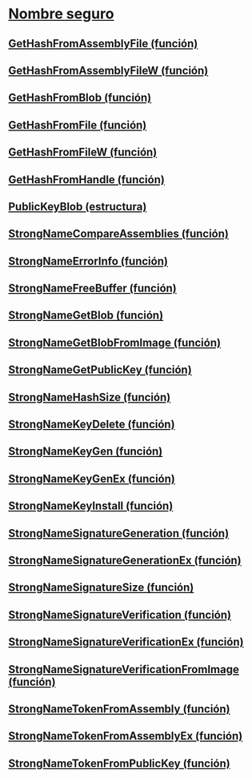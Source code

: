# [Nombre seguro](index.md)
## [GetHashFromAssemblyFile (función)](gethashfromassemblyfile-function.md)
## [GetHashFromAssemblyFileW (función)](gethashfromassemblyfilew-function.md)
## [GetHashFromBlob (función)](gethashfromblob-function.md)
## [GetHashFromFile (función)](gethashfromfile-function.md)
## [GetHashFromFileW (función)](gethashfromfilew-function.md)
## [GetHashFromHandle (función)](gethashfromhandle-function.md)
## [PublicKeyBlob (estructura)](publickeyblob-structure.md)
## [StrongNameCompareAssemblies (función)](strongnamecompareassemblies-function.md)
## [StrongNameErrorInfo (función)](strongnameerrorinfo-function.md)
## [StrongNameFreeBuffer (función)](strongnamefreebuffer-function.md)
## [StrongNameGetBlob (función)](strongnamegetblob-function.md)
## [StrongNameGetBlobFromImage (función)](strongnamegetblobfromimage-function.md)
## [StrongNameGetPublicKey (función)](strongnamegetpublickey-function.md)
## [StrongNameHashSize (función)](strongnamehashsize-function.md)
## [StrongNameKeyDelete (función)](strongnamekeydelete-function.md)
## [StrongNameKeyGen (función)](strongnamekeygen-function.md)
## [StrongNameKeyGenEx (función)](strongnamekeygenex-function.md)
## [StrongNameKeyInstall (función)](strongnamekeyinstall-function.md)
## [StrongNameSignatureGeneration (función)](strongnamesignaturegeneration-function.md)
## [StrongNameSignatureGenerationEx (función)](strongnamesignaturegenerationex-function.md)
## [StrongNameSignatureSize (función)](strongnamesignaturesize-function.md)
## [StrongNameSignatureVerification (función)](strongnamesignatureverification-function.md)
## [StrongNameSignatureVerificationEx (función)](strongnamesignatureverificationex-function.md)
## [StrongNameSignatureVerificationFromImage (función)](strongnamesignatureverificationfromimage-function.md)
## [StrongNameTokenFromAssembly (función)](strongnametokenfromassembly-function.md)
## [StrongNameTokenFromAssemblyEx (función)](strongnametokenfromassemblyex-function.md)
## [StrongNameTokenFromPublicKey (función)](strongnametokenfrompublickey-function.md)
